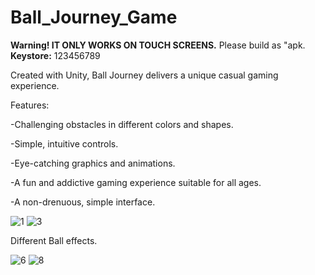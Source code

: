 # Ball_Journey_Game
****Warning! IT ONLY WORKS ON TOUCH SCREENS.**** Please build as "apk. **Keystore:** 123456789  


Created with Unity, Ball Journey delivers a unique casual gaming experience.    

Features:


-Challenging obstacles in different colors and shapes.

-Simple, intuitive controls.

-Eye-catching graphics and animations.

-A fun and addictive gaming experience suitable for all ages.

-A non-drenuous, simple interface.


![1](https://github.com/Mthndmr16/Ball_Journey_Game/assets/93436285/7b999874-3780-4249-b09f-8c609cb07272)                       ![3](https://github.com/Mthndmr16/Ball_Journey_Game/assets/93436285/02370b55-7ae0-4e79-8b55-44ed25f5098c)









Different Ball effects.



![6](https://github.com/Mthndmr16/Ball_Journey_Game/assets/93436285/9cc1f80c-bcb3-4c8e-987e-3de276d0e7b0)                        ![8](https://github.com/Mthndmr16/Ball_Journey_Game/assets/93436285/64fe181d-1991-4060-8501-7e70d2b8ba3c)












